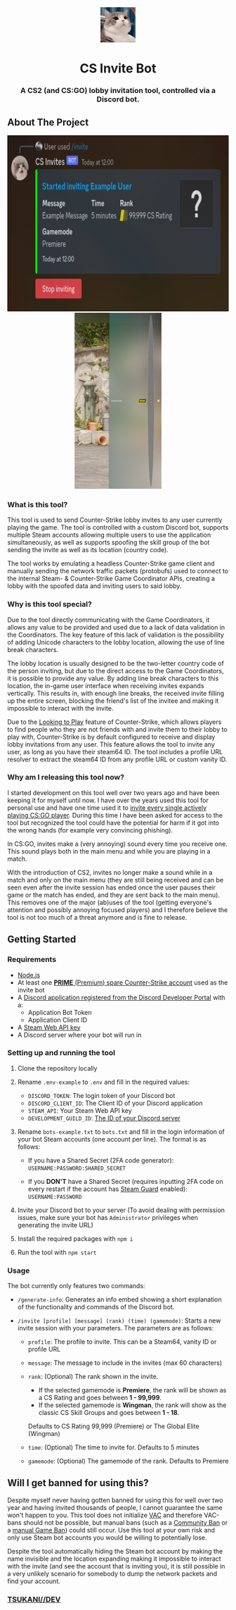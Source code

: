 <div align="center">
  <img src="img/readme/tudou.jpg" alt="Logo" width="80" height="80">
  <br />
  <h1>CS Invite Bot</h1>
  <h3>A CS2 (and CS:GO) lobby invitation tool, controlled via a Discord bot.</h3>
</div>

## About The Project


<div align="center">
  <img src="img/readme/discord.png" alt="Discord Bot Picture" title="Discord Bot" height="400">
  <img src="img/readme/in-game.png" alt="In-game Invite Picture" title="In-game Invite" height="400">
</div>

### What is this tool?

This tool is used to send Counter-Strike lobby invites to any user currently playing the game. The tool is controlled with a custom Discord bot, supports multiple Steam accounts allowing multiple users to use the application simultaneously, as well as supports spoofing the skill group of the bot sending the invite as well as its location (country code).

The tool works by emulating a headless Counter-Strike game client and manually sending the network traffic packets (protobufs) used to connect to the internal Steam- & Counter-Strike Game Coordinator APIs, creating a lobby with the spoofed data and inviting users to said lobby.

### Why is this tool special?

Due to the tool directly communicating with the Game Coordinators, it allows any value to be provided and used due to a lack of data validation in the Coordinators. The key feature of this lack of validation is the possibility of adding Unicode characters to the lobby location, allowing the use of line break characters.

The lobby location is usually designed to be the two-letter country code of the person inviting, but due to the direct access to the Game Coordinators, it is possible to provide any value. By adding line break characters to this location, the in-game user interface when receiving invites expands vertically. This results in, with enough line breaks, the received invite filling up the entire screen, blocking the friend's list of the invitee and making it impossible to interact with the invite.

Due to the [Looking to Play](https://counterstrike.fandom.com/wiki/Looking_to_Play) feature of Counter-Strike, which allows players to find people who they are not friends with and invite them to their lobby to play with, Counter-Strike is by default configured to receive and display lobby invitations from any user. This feature allows the tool to invite any user, as long as you have their steam64 ID. The tool includes a profile URL resolver to extract the steam64 ID from any profile URL or custom vanity ID.

### Why am I releasing this tool now?

I started development on this tool well over two years ago and have been keeping it for myself until now. I have over the years used this tool for personal use and have one time used it to [invite every single actively playing CS:GO player](https://exrode.com/counter-strike/csgo-players-get-invitations-from-random-people-en-masse-how-to-defend-yourself-against-it-and-why-is-it-happening). During this time I have been asked for access to the tool but recognized the tool could have the potential for harm if it got into the wrong hands (for example very convincing phishing).

In CS:GO, invites make a (very annoying) sound every time you receive one. This sound plays both in the main menu and while you are playing in a match.

With the introduction of CS2, invites no longer make a sound while in a match and only on the main menu (they are still being received and can be seen even after the invite session has ended once the user pauses their game or the match has ended, and they are sent back to the main menu). This removes one of the major (ab)uses of the tool (getting everyone's attention and possibly annoying focused players) and I therefore believe the tool is not too much of a threat anymore and is fine to release.

## Getting Started

### Requirements

-   [Node.js](https://nodejs.org/en)
-   At least one [**PRIME** (Premium) spare Counter-Strike account](https://store.steampowered.com/app/730/CounterStrike_2/) used as the invite bot
-   A [Discord application registered from the Discord Developer Portal](https://discord.com/developers/applications) with a:
    -   Application Bot Token
    -   Application Client ID
-   A [Steam Web API key](https://steamcommunity.com/dev)
-   A Discord server where your bot will run in

### Setting up and running the tool

1. Clone the repository locally

2. Rename `.env-example` to `.env` and fill in the required values:

    - `DISCORD_TOKEN`: The login token of your Discord bot
    - `DISCORD_CLIENT_ID`: The Client ID of your Discord application
    - `STEAM_API`: Your Steam Web API key
    - `DEVELOPMENT_GUILD_ID`: [The ID of your Discord server ](https://support.discord.com/hc/en-us/articles/206346498-Where-can-I-find-my-User-Server-Message-ID-)

3. Rename `bots-example.txt` to `bots.txt` and fill in the login information of your bot Steam accounts (one account per line). The format is as follows:

    - If you have a Shared Secret (2FA code generator):
      `USERNAME:PASSWORD:SHARED_SECRET`

    - If you **DON'T** have a Shared Secret (requires inputting 2FA code on every restart if the account has [Steam Guard](https://help.steampowered.com/en/faqs/view/06B0-26E6-2CF8-254C) enabled): `USERNAME:PASSWORD`

4. Invite your Discord bot to your server (To avoid dealing with permission issues, make sure your bot has `Administrator` privileges when generating the invite URL)

5. Install the required packages with `npm i`

6. Run the tool with `npm start`

### Usage

The bot currently only features two commands:

-   `/generate-info`: Generates an info embed showing a short explanation of the functionality and commands of the Discord bot.
-   `/invite [profile] [message] (rank) (time) (gamemode)`: Starts a new invite session with your parameters. The parameters are as follows:

    -   `profile`: The profile to invite. This can be a Steam64, vanity ID or profile URL
    -   `message`: The message to include in the invites (max 60 characters)
    -   `rank`: (Optional) The rank shown in the invite.

        -   If the selected gamemode is **Premiere**, the rank will be shown as a CS Rating and goes between **1 - 99,999**.
        -   If the selected gamemode is **Wingman**, the rank will show as the classic CS Skill Groups and goes between **1 - 18**.

        Defaults to CS Rating 99,999 (Premiere) or The Global Elite (Wingman)

    -   `time`: (Optional) The time to invite for. Defaults to 5 minutes
    -   `gamemode`: (Optional) The gamemode of the rank. Defaults to Premiere

## Will I get banned for using this?

Despite myself never having gotten banned for using this for well over two year and having invited thousands of people, I cannot guarantee the same won't happen to you. This tool does not initialize [VAC](https://help.steampowered.com/en/faqs/view/571A-97DA-70E9-FF74) and therefore VAC-bans should not be possible, but manual bans (such as a [Community Ban](https://help.steampowered.com/en/faqs/view/4F62-35F9-F395-5C23) or a [manual Game Ban](https://help.steampowered.com/en/faqs/view/4E54-0B96-D0A4-1557)) could still occur. Use this tool at your own risk and only use Steam bot accounts you would be willing to potentially lose.

Despite the tool automatically hiding the Steam bot account by making the name invisible and the location expanding making it impossible to interact with the invite (and see the account that is inviting you), it is still possible in a very unlikely scenario for somebody to dump the network packets and find your account.

### **[TSUKANI//DEV](https://tsukani.dev)**
